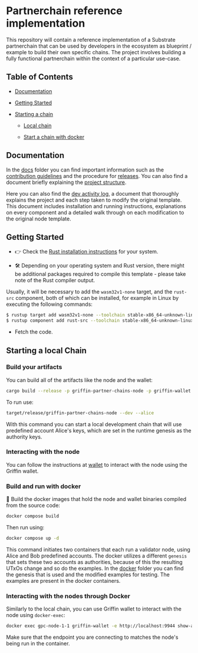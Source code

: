 # Partnerchain reference implementation

This repository will contain a reference implementation of a Substrate partnerchain that can be used by developers in the ecosystem as blueprint / example to build their own specific chains. The project involves building a fully functional partnerchain within the context of a particular use-case.

## Table of Contents

- [Documentation](#documentation)

- [Getting Started](#getting-started)

- [Starting a chain](#starting-a-local-chain)

  - [Local chain](#build-your-artifacts)

  - [Start a chain with docker](#build-and-run-with-docker)

## Documentation

In the [docs](./docs/) folder you can find important information such as the [contribution guidelines](./docs/CONTRIBUTING.md) and the procedure for [releases](./docs/release_procedure.md). You can also find a document briefly explaining the [project structure](./docs/project_structure.md).

Here you can also find the [dev activity log](./docs/dev_log.md), a document that thoroughly explains the project and each step taken to modify the original template. This document includes installation and running instructions, explanations on every component and a detailed walk through on each modification to the original node template.

## Getting Started

- 👉 Check the
[Rust installation instructions](https://www.rust-lang.org/tools/install) for your system.

- 🛠️ Depending on your operating system and Rust version, there might be additional
packages required to compile this template - please take note of the Rust compiler output.

Usually, it will be necessary to add the `wasm32v1-none` target, and the `rust-src` component, both of which can be installed, for example in Linux by executing the following commands:

```sh
$ rustup target add wasm32v1-none --toolchain stable-x86_64-unknown-linux-gnu
$ rustup component add rust-src --toolchain stable-x86_64-unknown-linux-gnu
```

- Fetch the code.

## Starting a local Chain

### Build your artifacts

You can build all of the artifacts like the node and the wallet:

```sh
cargo build --release -p griffin-partner-chains-node -p griffin-wallet
```

To run use:

```sh
target/release/griffin-partner-chains-node --dev --alice
```
With this command you can start a local development chain that will use predefined account Alice's keys, which are set in the runtime genesis as the authority keys.

### Interacting with the node

You can follow the instructions at [wallet](/wallet/README.md) to interact with the node using the Griffin wallet.

### Build and run with docker

:whale: Build the docker images that hold the node and wallet binaries compiled from the source code:

```sh
docker compose build 
```
Then run using:

```sh
docker compose up -d
```

This command initiates two containers that each run a validator node, using Alice and Bob predefined accounts. 
The docker utilizes a different `genesis` that sets these two accounts as authorities, because of this the resulting UTxOs change and so do the examples. In the [docker](/docker/) folder you can find the genesis that is used and the modified examples for testing. The examples are present in the docker containers.


### Interacting with the nodes through Docker

Similarly to the local chain, you can use Griffin wallet to interact with the node using `docker-exec`:

```sh
docker exec gpc-node-1-1 griffin-wallet -e http://localhost:9944 show-all-outputs 
```

Make sure that the endpoint you are connecting to matches the node's being run in the container.
